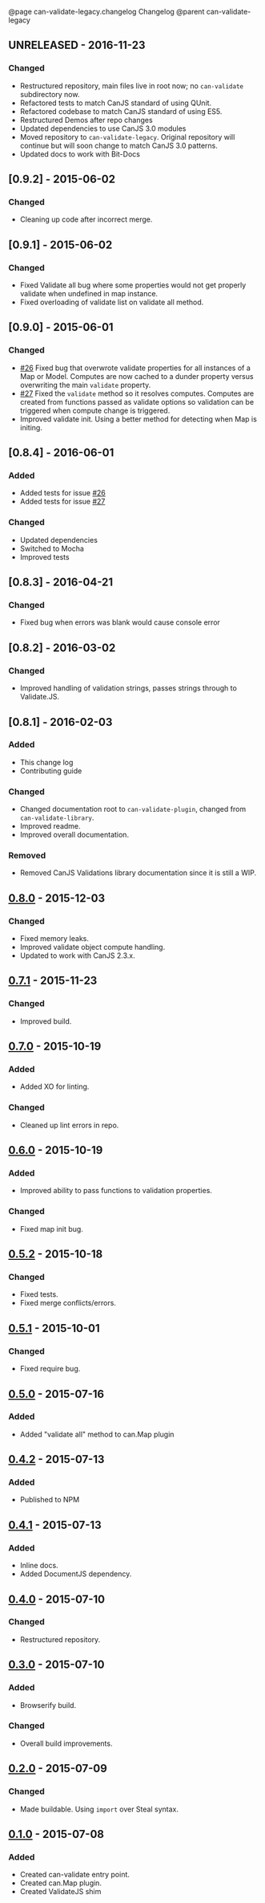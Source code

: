 @page can-validate-legacy.changelog Changelog
@parent can-validate-legacy

## UNRELEASED - 2016-11-23

### Changed

- Restructured repository, main files live in root now; no `can-validate` subdirectory now.
- Refactored tests to match CanJS standard of using QUnit.
- Refactored codebase to match CanJS standard of using ES5.
- Restructured Demos after repo changes
- Updated dependencies to use CanJS 3.0 modules
- Moved repository to `can-validate-legacy`. Original repository will continue but will soon change to match CanJS 3.0 patterns.
- Updated docs to work with Bit-Docs

## [0.9.2] - 2015-06-02

### Changed

- Cleaning up code after incorrect merge.

## [0.9.1] - 2015-06-02

### Changed

- Fixed Validate all bug where some properties would not get properly validate when undefined in map instance.
- Fixed overloading of validate list on validate all method.

## [0.9.0] - 2015-06-01

### Changed

- [#26](https://github.com/canjs/can-validate/issues/26) Fixed bug that overwrote validate properties for all instances of a Map or Model. Computes are now cached to a dunder property versus overwriting the main `validate` property.
- [#27](https://github.com/canjs/can-validate/issues/27) Fixed the `validate` method so it resolves computes. Computes are created from functions passed as validate options so validation can be triggered when compute change is triggered.
- Improved validate init. Using a better method for detecting when Map is initing.

## [0.8.4] - 2016-06-01

### Added

- Added tests for issue [#26](https://github.com/canjs/can-validate/issues/26)
- Added tests for issue [#27](https://github.com/canjs/can-validate/issues/27)

### Changed

- Updated dependencies
- Switched to Mocha
- Improved tests

## [0.8.3] - 2016-04-21

### Changed

- Fixed bug when errors was blank would cause console error

## [0.8.2] - 2016-03-02

### Changed

- Improved handling of validation strings, passes strings through to Validate.JS.

## [0.8.1] - 2016-02-03

### Added

- This change log
- Contributing guide

### Changed

- Changed documentation root to `can-validate-plugin`, changed from `can-validate-library`.
- Improved readme.
- Improved overall documentation.

### Removed

- Removed CanJS Validations library documentation since it is still a WIP.

## [0.8.0] - 2015-12-03

### Changed
- Fixed memory leaks.
- Improved validate object compute handling.
- Updated to work with CanJS 2.3.x.

## [0.7.1] - 2015-11-23

### Changed
- Improved build.

## [0.7.0] - 2015-10-19

### Added
- Added XO for linting.

### Changed
- Cleaned up lint errors in repo.

## [0.6.0] - 2015-10-19

### Added
- Improved ability to pass functions to validation properties.

### Changed
- Fixed map init bug.

## [0.5.2] - 2015-10-18

### Changed
- Fixed tests.
- Fixed merge conflicts/errors.

## [0.5.1] - 2015-10-01

### Changed
- Fixed require bug.

## [0.5.0] - 2015-07-16

### Added
- Added "validate all" method to can.Map plugin

## [0.4.2] - 2015-07-13

### Added
- Published to NPM

## [0.4.1] - 2015-07-13

### Added
- Inline docs.
- Added DocumentJS dependency.

## [0.4.0] - 2015-07-10

### Changed
- Restructured repository.

## [0.3.0] - 2015-07-10

### Added
- Browserify build.

### Changed
- Overall build improvements.

## [0.2.0] - 2015-07-09

### Changed
- Made buildable. Using `import` over Steal syntax.

## [0.1.0] - 2015-07-08

### Added
- Created can-validate entry point.
- Created can.Map plugin.
- Created ValidateJS shim


[0.8.0]: https://github.com/canjs/can-validate/commit/0b98de198af17980174531146e43fb8c4b5e11a6
[0.7.1]: https://github.com/canjs/can-validate/commit/2a58bf9ef280c2bb378221c6c18e85c7fed6daa3
[0.7.0]: https://github.com/canjs/can-validate/commit/6be268da2a02e2985f71fa1f7196bfad94c84ca5
[0.6.0]: https://github.com/canjs/can-validate/commit/0383d482353319a6eec3cf218daaa99b8ce62585
[0.5.2]: https://github.com/canjs/can-validate/commit/17f46a11fb3f788e029359476bca83a67dca2b94
[0.5.1]: https://github.com/canjs/can-validate/commit/5280c965df668b3eb1b95d10847f20676a3c5820
[0.5.0]: https://github.com/canjs/can-validate/commit/53d965869263f39ea03dca97822fd5173cf62cdc
[0.4.2]: https://github.com/canjs/can-validate/commit/608ee0cefdc161ecdf186980738952c86c937981
[0.4.1]: https://github.com/canjs/can-validate/commit/c15d0b72bcc3e7343615d41baccbf3cf10242898
[0.4.0]: https://github.com/canjs/can-validate/commit/a1d581aa31c304b04a7bdb4dc40106cf5c48771d
[0.3.0]: https://github.com/canjs/can-validate/commit/4a7de30a12c27e7db992ac2bfcdb55e94e61c17a
[0.2.0]: https://github.com/canjs/can-validate/commit/7ba46b1ea42315f68532f4246031d9bf074b785d
[0.1.0]: https://github.com/canjs/can-validate/commit/b9a9aa2c43d672d9c238a506d788bafb3f89ee70
